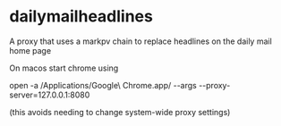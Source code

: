dailymailheadlines
==================

A proxy that uses a markpv chain to replace headlines on the daily mail home page

On macos start chrome using

open -a /Applications/Google\ Chrome.app/ --args --proxy-server=127.0.0.1:8080

(this avoids needing to change system-wide proxy settings)